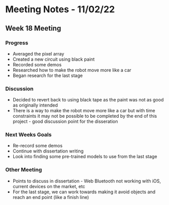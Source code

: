 # Meeting Notes - 11/02/22

## Week 18 Meeting 

### Progress

- Averaged the pixel array 
- Created a new circuit using black paint 
- Recorded some demos 
- Researched how to make the robot move more like a car 
- Began research for the last stage 

### Discussion 

- Decided to revert back to using black tape as the paint was not as good as originally intended 
- There is a way to make the robot move more like a car but with time constraints it may not be possible to be completed by the end of this project - good discussion point for the disseration 

### Next Weeks Goals 

- Re-record some demos 
- Continue with dissertation writing 
- Look into finding some pre-trained models to use from the last stage 

### Other Meeting 

- Points to discuss in dissertation - Web Bluetooth not working with iOS, current devices on the market, etc 
- For the last stage, we can work towards making it avoid objects and reach an end point (like a finish line)
